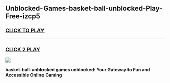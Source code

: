 
## Unblocked-Games-basket-ball-unblocked-Play-Free-izcp5
<h3>
<a href="https://premium76.site?title=basket-ball-unblocked&ref=20M">CLICK TO PLAY</a></h3>
<hr>

<h3>
<a href="https://premium76.site?title=basket-ball-unblocked&ref=20M">CLICK 2 PLAY</a>
  
</h3>

<a href="https://premium76.site?title=basket-ball-unblocked&ref=19M"><img src="https://clearcache.store/games.png"></a>


**basket-ball-unblocked games unblocked: Your Gateway to Fun and Accessible Online Gaming**
